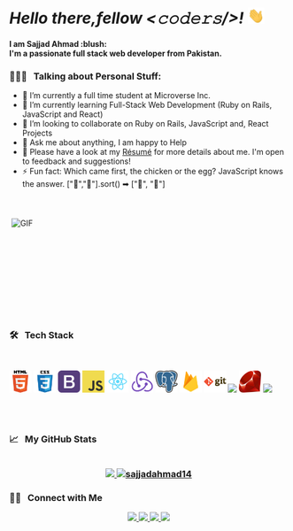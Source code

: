 <h1><i>Hello there,fellow <𝚌𝚘𝚍𝚎𝚛𝚜/>!</i> <img src="https://raw.githubusercontent.com/ABSphreak/ABSphreak/master/gifs/Hi.gif" width="30px"></h1>

<h4>
  I am Sajjad Ahmad :blush: <br>
  I'm a passionate full stack web developer from Pakistan.
</h4>

<h3> 👨🏻‍💻 &nbsp; Talking about Personal Stuff:</h3> 

- 🔭 I’m currently a full time student at Microverse Inc.
- 🌱 I’m currently learning Full-Stack Web Development (Ruby on Rails, JavaScript and React)
- 👯 I’m looking to collaborate on Ruby on Rails, JavaScript and, React Projects
- 💬 Ask me about anything, I am happy to Help
- 📄 Please have a look at my [Résumé](https://docs.google.com/document/d/1nhoZsCGTJBfnm9x2yALLXGvP3j1aQwDLphkoEV4NO48) for more details about me. I'm open to feedback and suggestions!
- ⚡ Fun fact: Which came first, the chicken or the egg? JavaScript knows the answer. ["🥚","🐔"].sort() &#10145;  ["🐔", "🥚"]

<br>

<div>

<img align="right" alt="GIF" src="https://media.giphy.com/media/26tn33aiTi1jkl6H6/giphy.gif?raw=true" width="500" height="200" />

### 🛠 &nbsp; Tech Stack  
<br>

<code><img height="40" src="https://raw.githubusercontent.com/github/explore/80688e429a7d4ef2fca1e82350fe8e3517d3494d/topics/html/html.png"></code>
<code><img height="40" src="https://raw.githubusercontent.com/github/explore/80688e429a7d4ef2fca1e82350fe8e3517d3494d/topics/css/css.png"></code>
<code><img height="40" src="https://raw.githubusercontent.com/github/explore/80688e429a7d4ef2fca1e82350fe8e3517d3494d/topics/bootstrap/bootstrap.png"></code>
<code><img height="40" src="https://raw.githubusercontent.com/github/explore/80688e429a7d4ef2fca1e82350fe8e3517d3494d/topics/javascript/javascript.png"></code>
<code><img height="40" src="https://raw.githubusercontent.com/github/explore/80688e429a7d4ef2fca1e82350fe8e3517d3494d/topics/react/react.png"></code>
<code><img height="40" src="https://raw.githubusercontent.com/github/explore/80688e429a7d4ef2fca1e82350fe8e3517d3494d/topics/redux/redux.png"></code>
<code><img height="40" src="https://raw.githubusercontent.com/github/explore/80688e429a7d4ef2fca1e82350fe8e3517d3494d/topics/postgresql/postgresql.png"></code>
<code><img height="40" src="https://raw.githubusercontent.com/github/explore/80688e429a7d4ef2fca1e82350fe8e3517d3494d/topics/firebase/firebase.png"></code>
<code><img height="40" src="https://raw.githubusercontent.com/github/explore/80688e429a7d4ef2fca1e82350fe8e3517d3494d/topics/git/git.png"></code>
<code><img height="40" src="https://user-images.githubusercontent.com/674621/71187801-14e60a80-2280-11ea-94c9-e56576f76baf.png"></code>
<code><img height="40" src="https://raw.githubusercontent.com/github/explore/80688e429a7d4ef2fca1e82350fe8e3517d3494d/topics/ruby/ruby.png"></code>
<code><img height="40" src="https://upload.wikimedia.org/wikipedia/commons/thumb/6/62/Ruby_On_Rails_Logo.svg/1200px-Ruby_On_Rails_Logo.svg.png"></code>

<div/>

<br>
<br>

<h3>
  <summary>
    📈  &nbsp; My GitHub Stats
  </summary> 
  
  <br>

  <p align="center">
   <a href="https://github.com/SajjadAhmad14">
    <img height="180em" src="https://github-readme-stats-eight-theta.vercel.app/api?username=SajjadAhmad14&show_icons=true&theme=midnight-purple&include_all_commits=true&count_private=true"/>
    <img height="180em" src="https://github-readme-stats.vercel.app/api/top-langs/?username=SajjadAhmad14&show_icons=true&theme=midnight-purple&layout=compact" alt="sajjadahmad14" />
  </a>
</p>
</h3>

### 🤝🏻  &nbsp; Connect with Me <br>

<p align="center">
  <a href="https://www.linkedin.com/in/sajjadahmad14/">
    <img height='20' src="https://img.shields.io/badge/LinkedIn-sajjadahmad14-blue?logo=Linkedin&logoColor=blue&labelColor=black">
  </a>

  <a href="https://github.com/SajjadAhmad14">
    <img height='20' src="https://img.shields.io/badge/Github-sajjadAhmad14-red?logo=Github&logoColor=red&labelColor=black">
  </a>

  <a href="https://twitter.com/Sajjad_Ahmad14">
    <img height='20' src="https://img.shields.io/badge/Twitter-Sajjad_Ahmad14-blue?logo=Twitter&logoColor=blue&labelColor=black">
  </a>

  <a href="mailto:jogimar14@ggmail.com">
    <img height='20' src="https://img.shields.io/badge/Gmail-jogimar14@ggmail.com-red?logo=Gmail&logoColor=Red&labelColor=black">
  </a>
</p>
